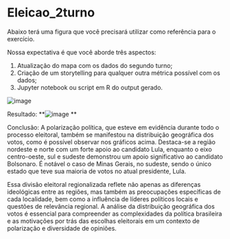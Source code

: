 # Eleicao_2turno
 Abaixo terá uma figura que você precisará utilizar como referência para o exercício. 
 
Nossa expectativa é que você aborde três aspectos: 
1. Atualização do mapa com os dados do segundo turno;
2. Criação de um storytelling para qualquer outra métrica possível com os dados;
3. Jupyter notebook ou script em R do output gerado.

![image](https://github.com/thaisgulias/Eleicao_2turno/assets/122481212/048f3766-8fbd-4667-b64b-82824db36aff)


Resultado: 
**![image](https://github.com/thaisgulias/Eleicao_2turno/assets/122481212/4503910e-6696-4c14-8ea9-ff868d3a7ebd)
**

Conclusão:
A polarização política, que esteve em evidência durante todo o processo eleitoral, também se manifestou na distribuição geográfica dos votos, como é possível observar nos gráficos acima. Destaca-se a região nordeste e norte com um forte apoio ao candidato Lula, enquanto o eixo centro-oeste, sul e sudeste demonstrou um apoio significativo ao candidato Bolsonaro. É notável o caso de Minas Gerais, no sudeste, sendo o único estado que teve sua maioria de votos no atual presidente, Lula.

Essa divisão eleitoral regionalizada reflete não apenas as diferenças ideológicas entre as regiões, mas também as preocupações específicas de cada localidade, bem como a influência de líderes políticos locais e questões de relevância regional. A análise da distribuição geográfica dos votos é essencial para compreender as complexidades da política brasileira e as motivações por trás das escolhas eleitorais em um contexto de polarização e diversidade de opiniões.

 
